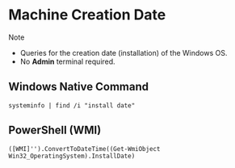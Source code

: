 # Machine Creation Date

> [!NOTE]
> - Queries for the creation date (installation) of the Windows OS.
> - No **Admin** terminal required.

## Windows Native Command
```
systeminfo | find /i "install date"
```

## PowerShell (WMI)
```
([WMI]'').ConvertToDateTime((Get-WmiObject Win32_OperatingSystem).InstallDate)
```
